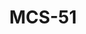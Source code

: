 ---
layout: docs
language: en
category: Computer Science
title: MCS-51
icon: icon-8051.png
order: 0x20
---